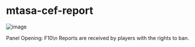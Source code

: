 # mtasa-cef-report
![image](https://user-images.githubusercontent.com/84703721/119364553-98abee00-bce1-11eb-82ad-8aa2c74c91a0.png)

Panel Opening: F10\n
Reports are received by players with the rights to ban.
